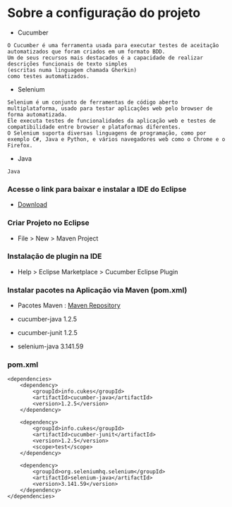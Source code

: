 # Sobre a configuração do projeto
* Cucumber
```
O Cucumber é uma ferramenta usada para executar testes de aceitação automatizados que foram criados em um formato BDD. 
Um de seus recursos mais destacados é a capacidade de realizar descrições funcionais de texto simples 
(escritas numa linguagem chamada Gherkin) 
como testes automatizados.
```
* Selenium 
```
Selenium é um conjunto de ferramentas de código aberto multiplataforma, usado para testar aplicações web pelo browser de forma automatizada. 
Ele executa testes de funcionalidades da aplicação web e testes de compatibilidade entre browser e plataformas diferentes. 
O Selenium suporta diversas linguagens de programação, como por exemplo C#, Java e Python, e vários navegadores web como o Chrome e o Firefox.
```

* Java
```
Java
```
### Acesse o link para baixar e instalar a IDE do Eclipse
* [Download](https://www.eclipse.org/downloads/)

### Criar Projeto no Eclipse
* File > New > Maven Project

### Instalação de plugin na IDE
* Help > Eclipse Marketplace > Cucumber Eclipse Plugin

### Instalar pacotes na Aplicação via Maven (pom.xml)

* Pacotes Maven : [Maven Repository](https://mvnrepository.com)

* cucumber-java 1.2.5

* cucumber-junit 1.2.5

* selenium-java 3.141.59

### pom.xml
```
<dependencies>
	<dependency>
		<groupId>info.cukes</groupId>
		<artifactId>cucumber-java</artifactId>
		<version>1.2.5</version>
	</dependency>

	<dependency>
		<groupId>info.cukes</groupId>
		<artifactId>cucumber-junit</artifactId>
		<version>1.2.5</version>
		<scope>test</scope>
	</dependency>
	
	<dependency>
		<groupId>org.seleniumhq.selenium</groupId>
		<artifactId>selenium-java</artifactId>
		<version>3.141.59</version>
	</dependency>
</dependencies>
```
